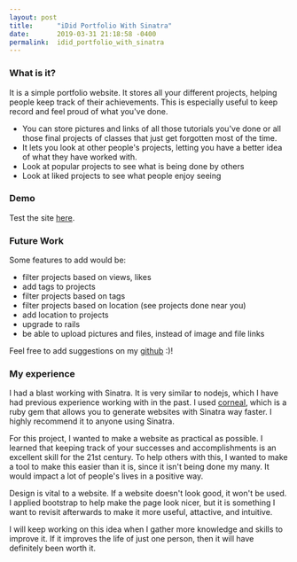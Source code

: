 ```yaml
---
layout: post
title:      "iDid Portfolio With Sinatra"
date:       2019-03-31 21:18:58 -0400
permalink:  idid_portfolio_with_sinatra
---
```



### **What is it?**

It is a simple portfolio website. It stores all your different projects, helping people keep track of their achievements. This is especially useful to keep record and feel proud of what you've done. 

* You can store pictures and links of all those tutorials you've done or all those final projects of classes that just get forgotten most of the time. 
* It lets you look at other people's projects, letting you have a better idea of what they have worked with.  
* Look at popular projects to see what is being done by others 
* Look at liked projects to see what people enjoy seeing

### **Demo**

Test the site [here](https://ididportfolio.herokuapp.com).


### **Future Work**

Some features to add would be: 
* filter projects based on views, likes
* add tags to projects
* filter projects based on tags
* filter projects based on location (see projects done near you)
* add location to projects 
* upgrade to rails 
* be able to upload pictures and files, instead of image and file links

Feel free to add suggestions on my [github](https://github.com/kyoung90/iDidPortfolio) :)!

### **My experience** 

I had a blast working with Sinatra. It is very similar to nodejs, which I have had previous experience working with in the past. I used [corneal](https://github.com/thebrianemory/corneal), which is a ruby gem that allows you to generate websites with Sinatra way faster. I highly recommend it to anyone using Sinatra. 

For this project, I wanted to make a website as practical as possible. I learned that keeping track of your successes and accomplishments is an excellent skill for the 21st century. To help others with this, I wanted to make a tool to make this easier than it is, since it isn't being done my many. It would impact a lot of people's lives in a positive way. 

Design is vital to a website. If a website doesn't look good, it won't be used. I applied bootstrap to help make the page look nicer, but it is something I want to revisit afterwards to make it more useful, attactive, and intuitive. 

I will keep working on this idea when I gather more knowledge and skills to improve it. If it improves the life of just one person, then it will have definitely been worth it.


